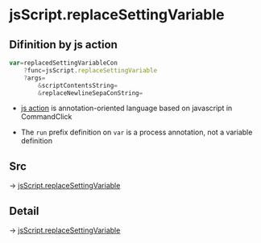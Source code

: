 # jsScript.replaceSettingVariable

## Difinition by js action

```js.js
var=replacedSettingVariableCon
	?func=jsScript.replaceSettingVariable
	?args=
		&scriptContentsString=
		&replaceNewlineSepaConString=
```

- [js action](#) is annotation-oriented language based on javascript in CommandClick

- The `run` prefix definition on `var` is a process annotation, not a variable definition

## Src

-> [jsScript.replaceSettingVariable](https://github.com/puutaro/CommandClick/blob/master/app/src/main/java/com/puutaro/commandclick/fragment_lib/terminal_fragment/js_interface/edit/JsScript.kt#L194)

## Detail

-> [jsScript.replaceSettingVariable](https://github.com/puutaro/CommandClick/blob/master/md/developer/js_interface/details/edit/JsScript/replaceSettingVariable.md)
